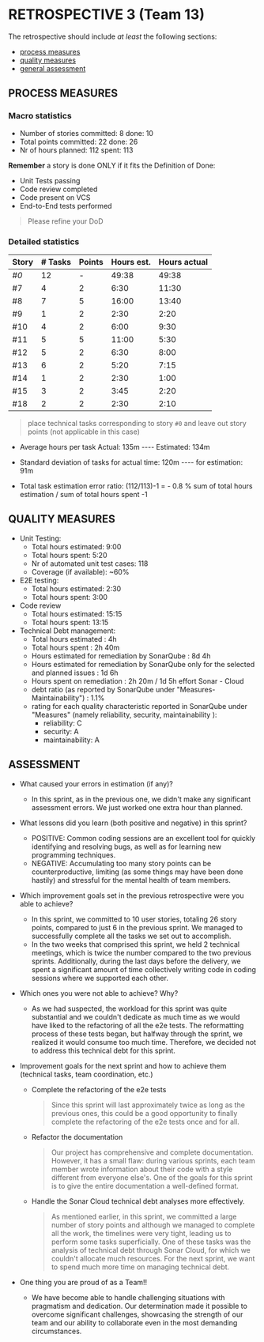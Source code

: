 RETROSPECTIVE 3 (Team 13)
=====================================

The retrospective should include _at least_ the following
sections:

- [process measures](#process-measures)
- [quality measures](#quality-measures)
- [general assessment](#assessment)

## PROCESS MEASURES 

### Macro statistics

- Number of stories committed: 8   done: 10
- Total points committed: 22  done: 26
- Nr of hours planned: 112  spent: 113

**Remember**  a story is done ONLY if it fits the Definition of Done:
 
- Unit Tests passing
- Code review completed
- Code present on VCS
- End-to-End tests performed

> Please refine your DoD

### Detailed statistics

| Story  | # Tasks | Points | Hours est. | Hours actual |
|--------|---------|--------|------------|--------------|
| _#0_   |    12 	|       -   |   49:38     	|         49:38 	|
| #7  	|     4	|    2	|     6:30   	|          11:30	|
| #8 	|     7	|    5	|     16:00  	|          13:40	|
| #9  	|     1	|    2	|      2:30  	|          2:20	|
| #10  	|     4	|    2	|     6:00   	|       9:30   	|
| #11  	|     5	|    5	|     11:00   	|       5:30   	|
| #12  	|     5	|    2	|      6:30  	|       8:00   	|
| #13  	|     6	|    2	|     5:20   	|       7:15   	|
| #14  	|     1	|    2	|     2:30   	|       1:00   	|
| #15  	|     3	|    2	|     3:45   	|       2:20  	|
| #18  	|     2	|    2	|      2:30  	|       2:10 	|

   

> place technical tasks corresponding to story `#0` and leave out story points (not applicable in this case)

- Average hours per task    Actual: 135m  ---- Estimated: 134m
- Standard deviation of tasks   for actual time: 120m ---- for estimation: 91m 

- Total task estimation error ratio: (112/113)-1 = - 0.8 %
 sum of total hours estimation / sum of total hours spent -1

 
## QUALITY MEASURES

- Unit Testing:
  - Total hours estimated: 9:00
  - Total hours spent: 5:20
  - Nr of automated unit test cases: 118
  - Coverage (if available): ~60%
- E2E testing:
  - Total hours estimated: 2:30
  - Total hours spent: 3:00
- Code review
  - Total hours estimated: 15:15
  - Total hours spent: 13:15
- Technical Debt management:
  - Total hours estimated : 4h
  - Total hours spent : 2h 40m
  - Hours estimated for remediation by SonarQube : 8d 4h
  - Hours estimated for remediation by SonarQube only for the selected and planned issues : 1d 6h
  - Hours spent on remediation : 2h 20m / 1d 5h effort Sonar - Cloud
  - debt ratio (as reported by SonarQube under "Measures-Maintainability") : 1.1%
  - rating for each quality characteristic reported in SonarQube under "Measures" (namely reliability, security, maintainability ):
    - reliability: C
    - security: A
    - maintainability: A

## ASSESSMENT

- What caused your errors in estimation (if any)?
    + In this sprint, as in the previous one, we didn't make any significant assessment errors. We just worked one extra hour than planned.

- What lessons did you learn (both positive and negative) in this sprint?
    + POSITIVE: Common coding sessions are an excellent tool for quickly identifying and resolving bugs, as well as for learning new programming techniques.
    + NEGATIVE: Accumulating too many story points can be counterproductive, limiting (as some things may have been done hastily) and stressful for the mental health of team members.

- Which improvement goals set in the previous retrospective were you able to achieve? 
    + In this sprint, we committed to 10 user stories, totaling 26 story points, compared to just 6 in the previous sprint. We managed to successfully complete all the tasks we set out to accomplish.
    + In the two weeks that comprised this sprint, we held 2 technical meetings, which is twice the number compared to the two previous sprints. Additionally, during the last days before the delivery, we spent a significant amount of time collectively writing code in coding sessions where we supported each other.
  
- Which ones you were not able to achieve? Why?
    + As we had suspected, the workload for this sprint was quite substantial and we couldn't dedicate as much time as we would have liked to the refactoring of all the e2e tests. The reformatting process of these tests began, but halfway through the sprint, we realized it would consume too much time. Therefore, we decided not to address this technical debt for this sprint.

- Improvement goals for the next sprint and how to achieve them (technical tasks, team coordination, etc.)
    + Complete the refactoring of the e2e tests
        > Since this sprint will last approximately twice as long as the previous ones, this could be a good opportunity to finally complete the refactoring of the e2e tests once and for all.
    + Refactor the documentation
        > Our project has comprehensive and complete documentation. However, it has a small flaw: during various sprints, each team member wrote information about their code with a style different from everyone else's. One of the goals for this sprint is to give the entire documentation a well-defined format.
    + Handle the Sonar Cloud technical debt analyses more effectively.
        > As mentioned earlier, in this sprint, we committed a large number of story points and although we managed to complete all the work, the timelines were very tight, leading us to perform some tasks superficially. One of these tasks was the analysis of technical debt through Sonar Cloud, for which we couldn't allocate much resources. For the next sprint, we want to spend much more time on managing technical debt.

- One thing you are proud of as a Team!!
    + We have become able to handle challenging situations with pragmatism and dedication. Our determination made it possible to overcome significant challenges, showcasing the strength of our team and our ability to collaborate even in the most demanding circumstances.
